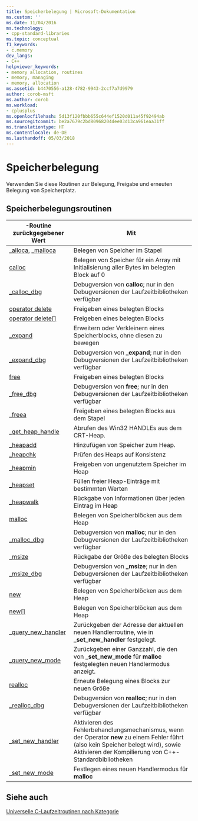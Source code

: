 ```yaml
---
title: Speicherbelegung | Microsoft-Dokumentation
ms.custom: ''
ms.date: 11/04/2016
ms.technology:
- cpp-standard-libraries
ms.topic: conceptual
f1_keywords:
- c.memory
dev_langs:
- C++
helpviewer_keywords:
- memory allocation, routines
- memory, managing
- memory, allocation
ms.assetid: b4470556-a128-4782-9943-2ccf7a7d9979
author: corob-msft
ms.author: corob
ms.workload:
- cplusplus
ms.openlocfilehash: 5d13f120fbbb655c644ef1520d011a45f92494ab
ms.sourcegitcommit: be2a7679c2bd80968204dee03d13ca961eaa31ff
ms.translationtype: HT
ms.contentlocale: de-DE
ms.lasthandoff: 05/03/2018
---
```

# <a name="memory-allocation"></a>Speicherbelegung

Verwenden Sie diese Routinen zur Belegung, Freigabe und erneuten Belegung von Speicherplatz.

## <a name="memory-allocation-routines"></a>Speicherbelegungsroutinen

|-Routine zurückgegebener Wert|Mit|
|-------------|---------|
|[_alloca](../c-runtime-library/reference/alloca.md), [_malloca](../c-runtime-library/reference/malloca.md)|Belegen von Speicher im Stapel|
|[calloc](../c-runtime-library/reference/calloc.md)|Belegen von Speicher für ein Array mit Initialisierung aller Bytes im belegten Block auf 0|
|[_calloc_dbg](../c-runtime-library/reference/calloc-dbg.md)|Debugversion von **calloc**; nur in den Debugversionen der Laufzeitbibliotheken verfügbar|
|[operator delete](../c-runtime-library/operator-delete-crt.md)|Freigeben eines belegten Blocks|
|[operator delete&#91;&#93;](../c-runtime-library/delete-operator-crt.md)|Freigeben eines belegten Blocks|
|[_expand](../c-runtime-library/reference/expand.md)|Erweitern oder Verkleinern eines Speicherblocks, ohne diesen zu bewegen|
|[_expand_dbg](../c-runtime-library/reference/expand-dbg.md)|Debugversion von **_expand**; nur in den Debugversionen der Laufzeitbibliotheken verfügbar|
|[free](../c-runtime-library/reference/free.md)|Freigeben eines belegten Blocks|
|[_free_dbg](../c-runtime-library/reference/free-dbg.md)|Debugversion von **free**; nur in den Debugversionen der Laufzeitbibliotheken verfügbar|
|[_freea](../c-runtime-library/reference/freea.md)|Freigeben eines belegten Blocks aus dem Stapel|
|[_get_heap_handle](../c-runtime-library/reference/get-heap-handle.md)|Abrufen des Win32 HANDLEs aus dem CRT-Heap.|
|[_heapadd](../c-runtime-library/heapadd.md)|Hinzufügen von Speicher zum Heap.|
|[_heapchk](../c-runtime-library/reference/heapchk.md)|Prüfen des Heaps auf Konsistenz|
|[_heapmin](../c-runtime-library/reference/heapmin.md)|Freigeben von ungenutztem Speicher im Heap|
|[_heapset](../c-runtime-library/heapset.md)|Füllen freier Heap-Einträge mit bestimmten Werten|
|[_heapwalk](../c-runtime-library/reference/heapwalk.md)|Rückgabe von Informationen über jeden Eintrag im Heap|
|[malloc](../c-runtime-library/reference/malloc.md)|Belegen von Speicherblöcken aus dem Heap|
|[_malloc_dbg](../c-runtime-library/reference/malloc-dbg.md)|Debugversion von **malloc**; nur in den Debugversionen der Laufzeitbibliotheken verfügbar|
|[_msize](../c-runtime-library/reference/msize.md)|Rückgabe der Größe des belegten Blocks|
|[_msize_dbg](../c-runtime-library/reference/msize-dbg.md)|Debugversion von **_msize**; nur in den Debugversionen der Laufzeitbibliotheken verfügbar|
|[new](../c-runtime-library/operator-new-crt.md)|Belegen von Speicherblöcken aus dem Heap|
|[new&#91;&#93;](../c-runtime-library/new-operator-crt.md)|Belegen von Speicherblöcken aus dem Heap|
|[_query_new_handler](../c-runtime-library/reference/query-new-handler.md)|Zurückgeben der Adresse der aktuellen neuen Handlerroutine, wie in **_set_new_handler** festgelegt.|
|[_query_new_mode](../c-runtime-library/reference/query-new-mode.md)|Zurückgeben einer Ganzzahl, die den von **_set_new_mode** für **malloc** festgelegten neuen Handlermodus anzeigt.|
|[realloc](../c-runtime-library/reference/realloc.md)|Erneute Belegung eines Blocks zur neuen Größe|
|[_realloc_dbg](../c-runtime-library/reference/realloc-dbg.md)|Debugversion von **realloc**; nur in den Debugversionen der Laufzeitbibliotheken verfügbar|
|[_set_new_handler](../c-runtime-library/reference/set-new-handler.md)|Aktivieren des Fehlerbehandlungsmechanismus, wenn der Operator **new** zu einem Fehler führt (also kein Speicher belegt wird), sowie Aktivieren der Kompilierung von C++-Standardbibliotheken|
|[_set_new_mode](../c-runtime-library/reference/set-new-mode.md)|Festlegen eines neuen Handlermodus für **malloc**|

## <a name="see-also"></a>Siehe auch

[Universelle C-Laufzeitroutinen nach Kategorie](../c-runtime-library/run-time-routines-by-category.md)<br/>
